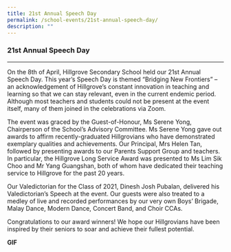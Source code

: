 ```yaml
---
title: 21st Annual Speech Day
permalink: /school-events/21st-annual-speech-day/
description: ""
---
```

### **21st Annual Speech Day**
-----------------------------------------------------------------------------
On the 8th of April, Hillgrove Secondary School held our 21st Annual Speech Day. This year’s Speech Day is themed “Bridging New Frontiers” – an acknowledgement of Hillgrove’s constant innovation in teaching and learning so that we can stay relevant, even in the current endemic period. Although most teachers and students could not be present at the event itself, many of them joined in the celebrations via Zoom.

The event was graced by the Guest-of-Honour, Ms Serene Yong, Chairperson of the School’s Advisory Committee. Ms Serene Yong gave out awards to affirm recently-graduated Hillgrovians who have demonstrated exemplary qualities and achievements. Our Principal, Mrs Helen Tan, followed by presenting awards to our Parents Support Group and teachers. In particular, the Hillgrove Long Service Award was presented to Ms Lim Sik Choo and Mr Yang Guangshan, both of whom have dedicated their teaching service to Hillgrove for the past 20 years.

Our Valedictorian for the Class of 2021, Dinesh Josh Pubalan, delivered his Valedictorian’s Speech at the event. Our guests were also treated to a medley of live and recorded performances by our very own Boys’ Brigade, Malay Dance, Modern Dance, Concert Band, and Choir CCAs.

Congratulations to our award winners! We hope our Hillgrovians have been inspired by their seniors to soar and achieve their fullest potential.

**GIF**